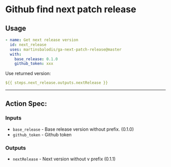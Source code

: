 # Github find next patch release

## Usage

```yaml
- name: Get next release version
  id: next_release
  uses: martinsbalodis/ga-next-patch-release@master
  with:
    base_release: 0.1.0
    github_token: xxx
```

Use returned version:
```yaml
${{ steps.next_release.outputs.nextRelease }}
```

----
## Action Spec:

### Inputs
- `base_release` - Base release version without prefix. (0.1.0)
- `github_token` - Github token

### Outputs
- `nextRelease` - Next version without v prefix (0.1.1)
